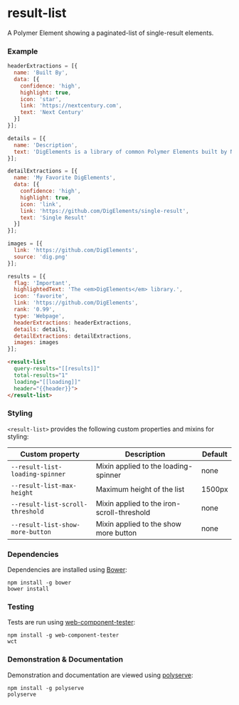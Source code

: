 # result-list

A Polymer Element showing a paginated-list of single-result elements.

### Example
```js
headerExtractions = [{
  name: 'Built By',
  data: [{
    confidence: 'high',
    highlight: true,
    icon: 'star',
    link: 'https://nextcentury.com',
    text: 'Next Century'
  }]
}];

details = [{
  name: 'Description',
  text: 'DigElements is a library of common Polymer Elements built by Next Century Corporation.'
}];

detailExtractions = [{
  name: 'My Favorite DigElements',
  data: [{
    confidence: 'high',
    highlight: true,
    icon: 'link',
    link: 'https://github.com/DigElements/single-result',
    text: 'Single Result'
  }]
}];

images = [{
  link: 'https://github.com/DigElements',
  source: 'dig.png'
}];

results = [{
  flag: 'Important',
  highlightedText: 'The <em>DigElements</em> library.',
  icon: 'favorite',
  link: 'https://github.com/DigElements',
  rank: '0.99',
  type: 'Webpage',
  headerExtractions: headerExtractions,
  details: details,
  detailExtractions: detailExtractions,
  images: images
}];
```

```html
<result-list
  query-results="[[results]]"
  total-results="1"
  loading="[[loading]]"
  header="{{header}}">
</result-list>
```

### Styling

`<result-list>` provides the following custom properties and mixins for styling:

Custom property                  | Description                                | Default
---------------------------------|--------------------------------------------|--------
`--result-list-loading-spinner`  | Mixin applied to the loading-spinner       | none
`--result-list-max-height`       | Maximum height of the list                 | 1500px
`--result-list-scroll-threshold` | Mixin applied to the iron-scroll-threshold | none
`--result-list-show-more-button` | Mixin applied to the show more button      | none

### Dependencies

Dependencies are installed using [Bower](http://bower.io/):

    npm install -g bower
    bower install

### Testing

Tests are run using [web-component-tester](https://github.com/Polymer/web-component-tester):

    npm install -g web-component-tester
    wct

### Demonstration & Documentation

Demonstration and documentation are viewed using [polyserve](https://github.com/PolymerLabs/polyserve):

    npm install -g polyserve
    polyserve

